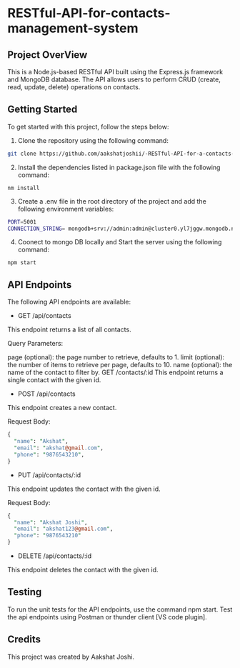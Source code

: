 # RESTful-API-for-contacts-management-system

## Project OverView

This is a Node.js-based RESTful API built using the Express.js framework and MongoDB database. The API allows users to perform CRUD (create, read, update, delete) operations on contacts.

## Getting Started
To get started with this project, follow the steps below:

1. Clone the repository using the following command: 

```bash
git clone https://github.com/aakshatjoshii/-RESTful-API-for-a-contacts-management-system.git
```

2. Install the dependencies listed in package.json file with the following command:

```
nm install
```

3. Create a .env file in the root directory of the project and add the following environment variables:

```bash
PORT=5001
CONNECTION_STRING= mongodb+srv://admin:admin@cluster0.yl7jggw.mongodb.net/mycontacts-backend?retryWrites=true&w=majority
```

4. Coonect to mongo DB locally and Start the server using the following command:

```
npm start
```
## API Endpoints

The following API endpoints are available:

* GET /api/contacts

This endpoint returns a list of all contacts.

Query Parameters:

page (optional): the page number to retrieve, defaults to 1.
limit (optional): the number of items to retrieve per page, defaults to 10.
name (optional): the name of the contact to filter by.
GET /contacts/:id
This endpoint returns a single contact with the given id.

* POST /api/contacts

This endpoint creates a new contact.

Request Body:

```perl
{
  "name": "Akshat",
  "email": "akshat@gmail.com",
  "phone": "9876543210",
}
```
* PUT /api/contacts/:id

This endpoint updates the contact with the given id.

Request Body:

```perl
{
  "name": "Akshat Joshi",
  "email": "akshat123@gmail.com",
  "phone": "9876543210"
}
```

* DELETE /api/contacts/:id

This endpoint deletes the contact with the given id.

## Testing
To run the unit tests for the API endpoints, use the command npm start. Test the api endpoints using Postman or thunder client [VS code plugin].


## Credits
This project was created by Aakshat Joshi.




